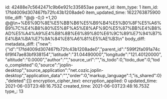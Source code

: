 id: 42488e7c5642471c9b6e921c335853ae
parent_id: 
item_type: 1
item_id: 17fd4009d307467fb72fc43b1208ade0
item_updated_time: 1622763875900
title_diff: "@@ -0,0 +1,20 @@\\n+%E6%9D%8E%E5%BB%B6%E5%B9%B4%E5%B0%8F%E5%A6%B9%7C%E4%B8%80%E5%8F%A5%E8%AF%9D%E5%87%BB%E4%B8%AD%E5%A4%A9%E4%B8%8B%E6%89%80%E6%9C%89%E7%94%B7%E4%BA%BA%E7%9A%84%E8%A6%81%E5%AE%B3\\n"
body_diff: 
metadata_diff: {"new":{"id":"17fd4009d307467fb72fc43b1208ade0","parent_id":"599f2fa091a74c6f9f47ae83bf938154","latitude":"31.04490000","longitude":"121.40120000","altitude":"0.0000","author":"","source_url":"","is_todo":0,"todo_due":0,"todo_completed":0,"source":"joplin-desktop","source_application":"net.cozic.joplin-desktop","application_data":"","order":0,"markup_language":1,"is_shared":0},"deleted":[]}
encryption_cipher_text: 
encryption_applied: 0
updated_time: 2021-06-03T23:48:16.753Z
created_time: 2021-06-03T23:48:16.753Z
type_: 13